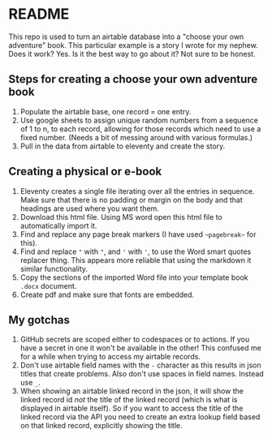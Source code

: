 # README

This repo is used to turn an airtable database into a "choose your own adventure" book. This particular example is a story I wrote for my nephew. Does it work? Yes. Is it the best way to go about it? Not sure to be honest.

## Steps for creating a choose your own adventure book

1. Populate the airtable base, one record = one entry.
2. Use google sheets to assign unique random numbers from a sequence of 1 to n, to each record, allowing for those records which need to use a fixed number. (Needs a bit of messing around with various formulas.)
3. Pull in the data from airtable to eleventy and create the story.

## Creating a physical or e-book

1. Eleventy creates a single file iterating over all the entries in sequence. Make sure that there is no padding or margin on the body and that headings are used where you want them.
2. Download this html file. Using MS word open this html file to automatically import it.
3. Find and replace any page break markers (I have used `~pagebreak~` for this).
4. Find and replace `"` with `"`, and `'` with `'`, to use the Word smart quotes replacer thing. This appears more reliable that using the markdown it similar functionality.
5. Copy the sections of the imported Word file into your template book `.docx` document.
6. Create pdf and make sure that fonts are embedded.

## My gotchas

1. GitHub secrets are scoped either to codespaces or to actions. If you have a secret in one it won't be available in the other! This confused me for a while when trying to access my airtable records.
2. Don't use airtable field names with the `-` character as this results in json titles that create problems. Also don't use spaces in field names. Instead use `_`.
3. When showing an airtable linked record in the json, it will show the linked record id _not_ the title of the linked record (which is what is displayed in airtable itself). So if you want to access the title of the linked record via the API you need to create an extra lookup field based on that linked record, explicitly showing the title.
